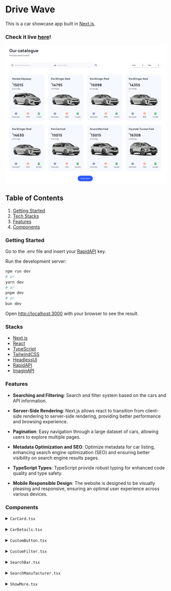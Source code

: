 # Drive Wave

This is a car showcase app built in [Next.js](https://nextjs.org/).

### Check it live [here](https://drive-wave.vercel.app/)!

![Alt text](img/catalogue.png?raw=true)

## Table of Contents

1. [Getting Started](#start)
2. [Tech Stacks](#stacks)
3. [Features](#features)
4. [Components](#components)

### <a name="start">Getting Started</a>

Go to the .env file and insert your [RapidAPI](https://rapidapi.com/) key.

Run the development server:

```bash
npm run dev
# or
yarn dev
# or
pnpm dev
# or
bun dev
```

Open [http://localhost:3000](http://localhost:3000) with your browser to see the result.

### <a name="stacks">Stacks</a>

- [Next.js](https://nextjs.org/)
- [React](https://react.dev/)
- [TypeScript](https://www.typescriptlang.org/)
- [TailwindCSS](https://tailwindcss.com/)
- [HeadlessUI](https://headlessui.com/react/)
- [RapidAPI](https://rapidapi.com/)
- [ImaginAPI](https://www.imagin.studio/solutions/api)

### <a name="features">Features</a>

- **Searching and Filtering**: Search and filter system based on the cars and API information.

- **Server-Side Rendering**: Next.js allows react to transition from client-side rendering to server-side rendering, providing better performance and browsing experience.

- **Pagination**: Easy navigation through a large dataset of cars, allowing users to explore multiple pages.

- **Metadata Optimization and SEO**: Optimize metadata for car listing, enhancing search engine optimization (SEO) and ensuring better visibility on search engine results pages.

- **TypeScript Types**: TypeScript provide robust typing for enhanced code quality and type safety.

- **Mobile Responsible Design**: The website is designed to be visually pleasing and responsive, ensuring an optimal user experience across various devices.

### <a name="components">Components</a>

<details>
<summary><code>CarCard.tsx</code></summary>
    Receives the car objects from <a src="app/page.tsx">page</a> and shows the basic information about it in a card with the buy/rental price from <a src="constants/index.ts">constants</a> and an image of the car on the catalogue fetched from <b>ImaginAPI</b>.
</details>
<br />
<details>
<summary><code>CarDetails.tsx</code></summary>
    Button that's called on the <b>CustomButton</b> on <b>CarCard</b> with the car object, opens a modal with images from <b>ImaginAPI</b> and all the selected information about the car.
</details>
<br />
<details>
<summary><code>CustomButton.tsx</code></summary>
    Reusable button component which receives a title, styles and a <b>handleClick</b> function.
</details>
<br />
<details>
<summary><code>CustomFilter.tsx</code></summary>
    Filter that receives a title and an array of <b>Options</b> (which have a title and value) from <a src="constants/index.ts">constants</a> and update the search parameters using an <b>onChange</b> event.
</details>
<br />
<details>
<summary><code>SearchBar.tsx</code></summary>
    Search div that receives and update search parameters using a <b>formEvent</b> passed to <b>handleSearch</b>
</details>
<br />
<details>
<summary><code>SearchManufacturer.tsx</code></summary>
    Search input bar with SEO in the <b>searchBar</b> form that fetches and maps data from <a src="constants/index.ts">constants</a>, and filters the inputs before submitting.
</details>
<br />
<details>
<summary><code>ShowMore.tsx</code></summary>
    <b>CustomButton</b> that's responsible for pagination, it gets the current page and isNext from <a src="app/page.tsx">page</a> and updates 'limit' search parameter, which corresponds to the number of cars showed in total.
</details>
<br />
